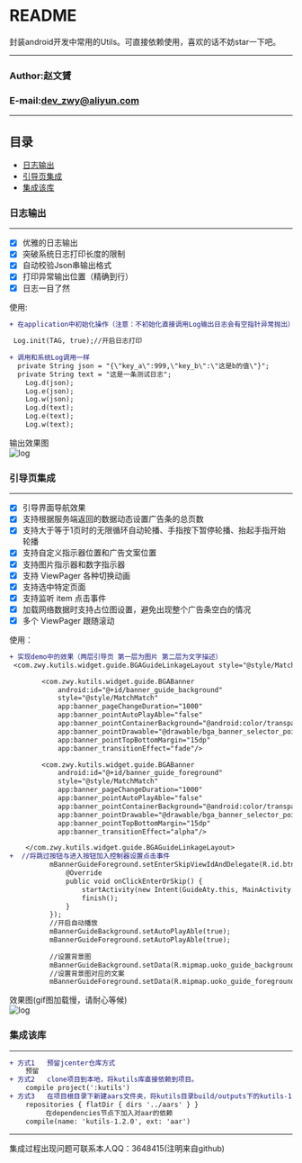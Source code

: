 README
===========================
封装android开发中常用的Utils。可直接依赖使用，喜欢的话不妨star一下吧。
****
### Author:赵文贇
### E-mail:dev_zwy@aliyun.com
****
## 目录
* [日志输出](#日志输出)
* [引导页集成](#引导页集成)
* [集成该库](#集成该库)


### 日志输出
-----------
- [x] 优雅的日志输出
- [x] 突破系统日志打印长度的限制
- [x] 自动校验Json串输出格式
- [x] 打印异常输出位置（精确到行）
- [x] 日志一目了然  

 使用:
```diff
+ 在application中初始化操作（注意：不初始化直接调用Log输出日志会有空指针异常抛出）：
 
 Log.init(TAG, true);//开启日志打印
  
+ 调用和系统Log调用一样
  private String json = "{\"key_a\":999,\"key_b\":\"这是b的值\"}";
  private String text = "这是一条测试日志";
    Log.d(json);
    Log.e(json);
    Log.w(json);  
    Log.d(text);
    Log.e(text);
    Log.w(text);

```
 输出效果图  
 ![log](https://github.com/devzwy/KUtils/raw/master/images/loginfo.png)  
### 引导页集成
-----------
- [x] 引导界面导航效果
- [x] 支持根据服务端返回的数据动态设置广告条的总页数
- [x] 支持大于等于1页时的无限循环自动轮播、手指按下暂停轮播、抬起手指开始轮播
- [x] 支持自定义指示器位置和广告文案位置
- [x] 支持图片指示器和数字指示器
- [x] 支持 ViewPager 各种切换动画
- [x] 支持选中特定页面
- [x] 支持监听 item 点击事件
- [x] 加载网络数据时支持占位图设置，避免出现整个广告条空白的情况
- [x] 多个 ViewPager 跟随滚动

使用：
```diff
+ 实现demo中的效果（两层引导页 第一层为图片 第二层为文字描述）
 <com.zwy.kutils.widget.guide.BGAGuideLinkageLayout style="@style/MatchMatch">

        <com.zwy.kutils.widget.guide.BGABanner
            android:id="@+id/banner_guide_background"
            style="@style/MatchMatch"
            app:banner_pageChangeDuration="1000"
            app:banner_pointAutoPlayAble="false"
            app:banner_pointContainerBackground="@android:color/transparent"
            app:banner_pointDrawable="@drawable/bga_banner_selector_point_hollow"
            app:banner_pointTopBottomMargin="15dp"
            app:banner_transitionEffect="fade"/>

        <com.zwy.kutils.widget.guide.BGABanner
            android:id="@+id/banner_guide_foreground"
            style="@style/MatchMatch"
            app:banner_pageChangeDuration="1000"
            app:banner_pointAutoPlayAble="false"
            app:banner_pointContainerBackground="@android:color/transparent"
            app:banner_pointDrawable="@drawable/bga_banner_selector_point_hollow"
            app:banner_pointTopBottomMargin="15dp"
            app:banner_transitionEffect="alpha"/>

    </com.zwy.kutils.widget.guide.BGAGuideLinkageLayout>
+  //将跳过按钮与进入按钮加入控制器设置点击事件
          mBannerGuideForeground.setEnterSkipViewIdAndDelegate(R.id.btn_guide_enter, R.id.tv_guide_skip, new BGABanner.GuideDelegate() {
              @Override
              public void onClickEnterOrSkip() {
                  startActivity(new Intent(GuideAty.this, MainActivity.class));
                  finish();
              }
          });
          //开启自动播放
          mBannerGuideBackground.setAutoPlayAble(true);
          mBannerGuideForeground.setAutoPlayAble(true);
          
          //设置背景图
          mBannerGuideBackground.setData(R.mipmap.uoko_guide_background_1, R.mipmap.uoko_guide_background_2, R.mipmap.uoko_guide_background_3);
          //设置背景图对应的文案
          mBannerGuideForeground.setData(R.mipmap.uoko_guide_foreground_1, R.mipmap.uoko_guide_foreground_2, R.mipmap.uoko_guide_foreground_3);
```
 效果图(gif图加载慢，请耐心等候)  
 ![log](https://github.com/devzwy/KUtils/raw/master/images/loginfo.png)  


















### 集成该库
-----------
```diff
+ 方式1   预留jcenter仓库方式  
    预留
+ 方式2   clone项目到本地，将kutils库直接依赖到项目。
    compile project(':kutils')
+ 方式3   在项目根目录下新建aars文件夹，将kutils目录build/outputs下的kutils-1.2.0.aar文件copy进aars文件夹  在app的build.gradle 最外层节点加入
    repositories { flatDir { dirs '../aars' } }
         在dependencies节点下加入对aar的依赖
    compile(name: 'kutils-1.2.0', ext: 'aar')
 ```
 ****
 集成过程出现问题可联系本人QQ：3648415(注明来自github)